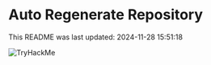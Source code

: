 # Auto Regenerate Repository

This README was last updated: 2024-11-28 15:51:18

 ![TryHackMe](https://tryhackme.com/badge/533634)